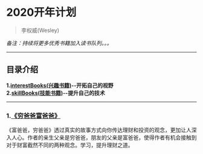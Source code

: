 # 2020开年计划

> 李权威(Wesley)

*备注：持续将更多优秀书籍加入读书队列。。。*

---
## 目录介绍<br>

**1.<a href="./interestBooks">interestBooks(兴趣书籍)</a>--开拓自己的视野**<br>
**2.<a href="./skillBooks">skillBooks(技能书籍)</a>--提升自己的技术**

---
### 1.<a href="./1.md">《穷爸爸富爸爸》</a>
《富爸爸，穷爸爸》透过真实的故事方式向你传达理财和投资的观念，更加让人深入人心。作者的亲生父亲是穷爸爸，朋友的父亲是富爸爸，使得作者有机会接触到对于财富截然不同的两种观念。学习，提升理财之道。